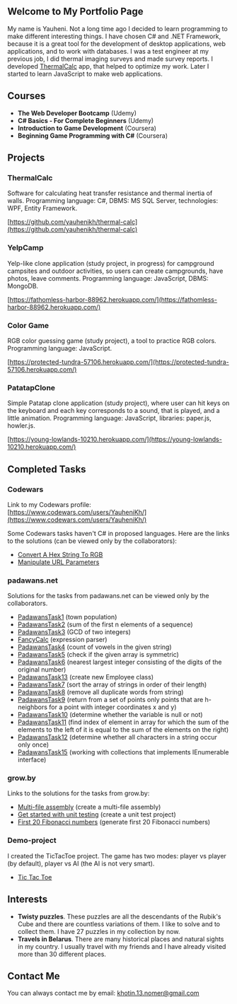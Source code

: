 ## Welcome to My Portfolio Page

My name is Yauheni. Not a long time ago I decided to learn programming to make different interesting things. I have chosen C# and .NET Framework, because it is a great tool for the development of desktop applications, web applications, and to work with databases. I was a test engineer at my previous job, I did thermal imaging surveys and made survey reports. I developed [ThermalCalc](https://github.com/yauhenikh/thermal-calc) app, that helped to optimize my work. Later I started to learn JavaScript to make web applications.

## Courses

- **The Web Developer Bootcamp** (Udemy)
- **C# Basics - For Complete Beginners** (Udemy)
- **Introduction to Game Development** (Coursera)
- **Beginning Game Programming with C#** (Coursera)


## Projects

### ThermalCalc

Software for calculating heat transfer resistance and thermal inertia of walls. Programming language: C#, DBMS: MS SQL Server, technologies: WPF, Entity Framework.

[https://github.com/yauhenikh/thermal-calc](https://github.com/yauhenikh/thermal-calc)

### YelpCamp

Yelp-like clone application (study project, in progress) for campground campsites and outdoor activities, so users can create campgrounds, have photos, leave comments. Programming language: JavaScript, DBMS: MongoDB.

[https://fathomless-harbor-88962.herokuapp.com/](https://fathomless-harbor-88962.herokuapp.com/)

### Color Game

RGB color guessing game (study project), a tool to practice RGB colors. Programming language: JavaScript.

[https://protected-tundra-57106.herokuapp.com/](https://protected-tundra-57106.herokuapp.com/)

### PatatapClone

Simple Patatap clone application (study project), where user can hit keys on the keyboard and each key corresponds to a sound, that is played, and a little animation. Programming language: JavaScript, libraries: paper.js, howler.js.

[https://young-lowlands-10210.herokuapp.com/](https://young-lowlands-10210.herokuapp.com/)


## Completed Tasks

### Codewars

Link to my Codewars profile: [https://www.codewars.com/users/YauheniKh/](https://www.codewars.com/users/YauheniKh/)

Some Codewars tasks haven't C# in proposed languages. Here are the links to the solutions (can be viewed only by the collaborators):
- [Convert A Hex String To RGB](https://github.com/yauhenikh/ConvertHexStringToRGB)
- [Manipulate URL Parameters](https://github.com/yauhenikh/ManipulateURLParams)

### padawans.net

Solutions for the tasks from padawans.net can be viewed only by the collaborators.

- [PadawansTask1](https://github.com/yauhenikh/PadawansTask1) (town population)
- [PadawansTask2](https://github.com/yauhenikh/PadawansTask2) (sum of the first n elements of a sequence)
- [PadawansTask3](https://github.com/yauhenikh/PadawansTask3) (GCD of two integers)
- [FancyCalc](https://github.com/yauhenikh/FancyCalc) (expression parser)
- [PadawansTask4](https://github.com/yauhenikh/PadawansTask4) (count of vowels in the given string)
- [PadawansTask5](https://github.com/yauhenikh/PadawansTask5) (check if the given array is symmetric)
- [PadawansTask6](https://github.com/yauhenikh/PadawansTask6) (nearest largest integer consisting of the digits of the original number)
- [PadawansTask13](https://github.com/yauhenikh/PadawansTask13) (create new Employee class)
- [PadawansTask7](https://github.com/yauhenikh/PadawansTask7) (sort the array of strings in order of their length)
- [PadawansTask8](https://github.com/yauhenikh/PadawansTask8) (remove all duplicate words from string)
- [PadawansTask9](https://github.com/yauhenikh/PadawansTask9) (return from a set of points only points that are h-neighbors for a point with integer coordinates x and y)
- [PadawansTask10](https://github.com/yauhenikh/PadawansTask10) (determine whether the variable is null or not)
- [PadawansTask11](https://github.com/yauhenikh/PadawansTask11) (find index of element in array for which the sum of the elements to the left of it is equal to the sum of the elements on the right)
- [PadawansTask12](https://github.com/yauhenikh/PadawansTask12) (determine whether all characters in a string occur only once)
- [PadawansTask15](https://github.com/yauhenikh/PadawansTask15) (working with collections that implements IEnumerable<T> interface)
  
### grow.by

Links to the solutions for the tasks from grow.by:

- [Multi-file assembly](https://github.com/yauhenikh/MultiFileAssemblyTask) (create a multi-file assembly)
- [Get started with unit testing](https://github.com/yauhenikh/GetStartedWithUnitTesting) (create a unit test project)
- [First 20 Fibonacci numbers](https://github.com/yauhenikh/First20FibonacciNumbers) (generate first 20 Fibonacci numbers)

### Demo-project

I created the TicTacToe project. The game has two modes: player vs player (by default), player vs AI (the AI is not very smart).

- [Tic Tac Toe](https://github.com/yauhenikh/TicTacToe)

## Interests

- **Twisty puzzles**. These puzzles are all the descendants of the Rubik's Cube and there are countless variations of them. I like to solve and to collect them. I have 27 puzzles in my collection by now.
- **Travels in Belarus**. There are many historical places and natural sights in my country. I usually travel with my friends and I have already visited more than 30 different places.

## Contact Me

You can always contact me by email: [khotin.13.nomer@gmail.com](mailto:khotin.13.nomer@gmail.com)
